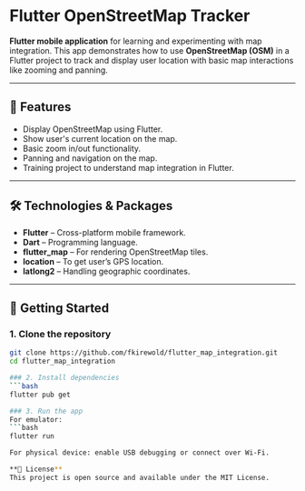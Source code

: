 # Flutter OpenStreetMap Tracker

**Flutter mobile application** for learning and experimenting with map integration. This app demonstrates how to use **OpenStreetMap (OSM)** in a Flutter project to track and display user location with basic map interactions like zooming and panning.

---
## 📌 Features
- Display OpenStreetMap using Flutter.
- Show user's current location on the map.
- Basic zoom in/out functionality.
- Panning and navigation on the map.
- Training project to understand map integration in Flutter.

---

## 🛠️ Technologies & Packages
- **Flutter** – Cross-platform mobile framework.
- **Dart** – Programming language.
- **flutter_map** – For rendering OpenStreetMap tiles.
- **location** – To get user’s GPS location.
- **latlong2** – Handling geographic coordinates.

---

## 🚀 Getting Started

### 1. Clone the repository
```bash
git clone https://github.com/fkirewold/flutter_map_integration.git
cd flutter_map_integration

### 2. Install dependencies
```bash
flutter pub get

### 3. Run the app
For emulator:
```bash
flutter run

For physical device: enable USB debugging or connect over Wi-Fi.

**📄 License**
This project is open source and available under the MIT License.
